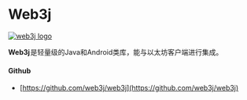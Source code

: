 # Web3j

[![web3j logo](https://ethereum.consensys.net/hs-fs/hubfs/web3j%20logo.png?width=123&name=web3j%20logo.png)](http://bit.ly/web3java-portal)

**Web3j** 是轻量级的Java和Android类库，能与以太坊客户端进行集成。



#### Github

* [https://github.com/web3j/web3j](https://github.com/web3j/web3j)

